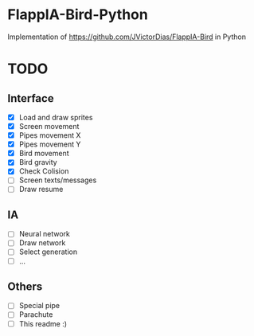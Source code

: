 # FlappIA-Bird-Python
Implementation of https://github.com/JVictorDias/FlappIA-Bird in Python


# TODO
## Interface
- [x] Load and draw sprites
- [x] Screen movement
- [x] Pipes movement X
- [X] Pipes movement Y
- [x] Bird movement
- [x] Bird gravity
- [x] Check Colision
- [ ] Screen texts/messages
- [ ] Draw resume

## IA
- [ ] Neural network
- [ ] Draw network
- [ ] Select generation
- [ ] ...

## Others
- [ ] Special pipe
- [ ] Parachute
- [ ] This readme :)
